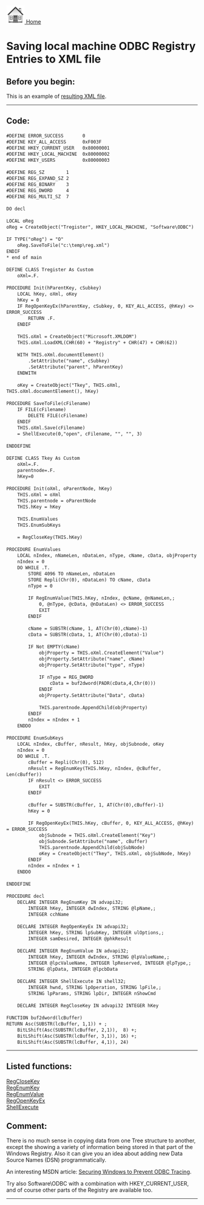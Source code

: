 [<img src="../images/home.png"> Home ](https://github.com/VFPX/Win32API)  

# Saving local machine ODBC Registry Entries to XML file

## Before you begin:
This is an example of [resulting XML file](downloads/odbc.xml).
  
***  


## Code:
```foxpro  
#DEFINE ERROR_SUCCESS       0
#DEFINE KEY_ALL_ACCESS      0xF003F
#DEFINE HKEY_CURRENT_USER   0x80000001
#DEFINE HKEY_LOCAL_MACHINE  0x80000002
#DEFINE HKEY_USERS          0x80000003

#DEFINE REG_SZ        1
#DEFINE REG_EXPAND_SZ 2
#DEFINE REG_BINARY    3
#DEFINE REG_DWORD     4
#DEFINE REG_MULTI_SZ  7

DO decl

LOCAL oReg
oReg = CreateObject("Tregister", HKEY_LOCAL_MACHINE, "Software\ODBC")

IF TYPE("oReg") = "O"
	oReg.SaveToFile("c:\temp\reg.xml")
ENDIF
* end of main

DEFINE CLASS Tregister As Custom
	oXml=.F.

PROCEDURE Init(hParentKey, cSubkey)
	LOCAL hKey, oXml, oKey
	hKey = 0
	IF RegOpenKeyEx(hParentKey, cSubkey, 0, KEY_ALL_ACCESS, @hKey) <> ERROR_SUCCESS
		RETURN .F.
	ENDIF
	
	THIS.oXml = CreateObject("Microsoft.XMLDOM")
	THIS.oXml.LoadXML(CHR(60) + "Registry" + CHR(47) + CHR(62))

	WITH THIS.oXml.documentElement()
		.SetAttribute("name", cSubkey)
		.SetAttribute("parent", hParentKey)
	ENDWITH

	oKey = CreateObject("Tkey", THIS.oXml, THIS.oXml.documentElement(), hKey)

PROCEDURE SaveToFile(cFilename)
	IF FILE(cFilename)
		DELETE FILE(cFilename)
	ENDIF
	THIS.oXml.Save(cFilename)
	= ShellExecute(0,"open", cFilename, "", "", 3)

ENDDEFINE

DEFINE CLASS Tkey As Custom
	oXml=.F.
	parentnode=.F.
	hKey=0

PROCEDURE Init(oXml, oParentNode, hKey)
	THIS.oXml = oXml
	THIS.parentnode = oParentNode
	THIS.hKey = hKey

	THIS.EnumValues
	THIS.EnumSubKeys

	= RegCloseKey(THIS.hKey)

PROCEDURE EnumValues
	LOCAL nIndex, nNameLen, nDataLen, nType, cName, cData, objProperty
	nIndex = 0
	DO WHILE .T.
		STORE 4096 TO nNameLen, nDataLen
		STORE Repli(Chr(0), nDataLen) TO cName, cData
		nType = 0

		IF RegEnumValue(THIS.hKey, nIndex, @cName, @nNameLen,;
			0, @nType, @cData, @nDataLen) <> ERROR_SUCCESS
			EXIT
		ENDIF

		cName = SUBSTR(cName, 1, AT(Chr(0),cName)-1)
		cData = SUBSTR(cData, 1, AT(Chr(0),cData)-1)

		IF Not EMPTY(cName)
			objProperty = THIS.oXml.CreateElement("Value")
			objProperty.SetAttribute("name", cName)
			objProperty.SetAttribute("type", nType)

			IF nType = REG_DWORD
				cData = buf2dword(PADR(cData,4,Chr(0)))
			ENDIF
			objProperty.SetAttribute("Data", cData)

			THIS.parentnode.AppendChild(objProperty)
		ENDIF
		nIndex = nIndex + 1
	ENDDO

PROCEDURE EnumSubKeys
	LOCAL nIndex, cBuffer, nResult, hKey, objSubnode, oKey
	nIndex = 0
	DO WHILE .T.
		cBuffer = Repli(Chr(0), 512)
		nResult = RegEnumKey(THIS.hKey, nIndex, @cBuffer, Len(cBuffer))
		IF nResult <> ERROR_SUCCESS
			EXIT
		ENDIF

		cBuffer = SUBSTR(cBuffer, 1, AT(Chr(0),cBuffer)-1)
		hKey = 0

		IF RegOpenKeyEx(THIS.hKey, cBuffer, 0, KEY_ALL_ACCESS, @hKey) = ERROR_SUCCESS
			objSubnode = THIS.oXml.CreateElement("Key")
			objSubnode.SetAttribute("name", cBuffer)
			THIS.parentnode.AppendChild(objSubNode)
			oKey = CreateObject("Tkey", THIS.oXml, objSubNode, hKey)
		ENDIF
		nIndex = nIndex + 1
	ENDDO

ENDDEFINE

PROCEDURE decl
	DECLARE INTEGER RegEnumKey IN advapi32;
		INTEGER hKey, INTEGER dwIndex, STRING @lpName,;
		INTEGER cchName

	DECLARE INTEGER RegOpenKeyEx IN advapi32;
		INTEGER hKey, STRING lpSubKey, INTEGER ulOptions,;
		INTEGER samDesired, INTEGER @phkResult

	DECLARE INTEGER RegEnumValue IN advapi32;
		INTEGER hKey, INTEGER dwIndex, STRING @lpValueName,;
		INTEGER @lpcValueName, INTEGER lpReserved, INTEGER @lpType,;
		STRING @lpData, INTEGER @lpcbData

	DECLARE INTEGER ShellExecute IN shell32;
		INTEGER hwnd, STRING lpOperation, STRING lpFile,;
		STRING lpParams, STRING lpDir, INTEGER nShowCmd

	DECLARE INTEGER RegCloseKey IN advapi32 INTEGER hKey

FUNCTION buf2dword(lcBuffer)
RETURN Asc(SUBSTR(lcBuffer, 1,1)) + ;
	BitLShift(Asc(SUBSTR(lcBuffer, 2,1)),  8) +;
	BitLShift(Asc(SUBSTR(lcBuffer, 3,1)), 16) +;
	BitLShift(Asc(SUBSTR(lcBuffer, 4,1)), 24)  
```  
***  


## Listed functions:
[RegCloseKey](../libraries/advapi32/RegCloseKey.md)  
[RegEnumKey](../libraries/advapi32/RegEnumKey.md)  
[RegEnumValue](../libraries/advapi32/RegEnumValue.md)  
[RegOpenKeyEx](../libraries/advapi32/RegOpenKeyEx.md)  
[ShellExecute](../libraries/shell32/ShellExecute.md)  

## Comment:
There is no much sense in copying data from one Tree structure to another, except the showing a variety of information being stored in that part of the Windows Registry. Also it can give you an idea about adding new Data Source Names (DSN) programmatically.  
  
An interesting MSDN article: <a href="http://msdn.microsoft.com/library/default.asp?url=/library/en-us/wp/htm/wpsecurentpreventodbctracing.asp">Securing Windows to Prevent ODBC Tracing</a>.  
  
Try also Software\ODBC with a combination with HKEY_CURRENT_USER, and of course other parts of the Registry are available too.  
  
***  


